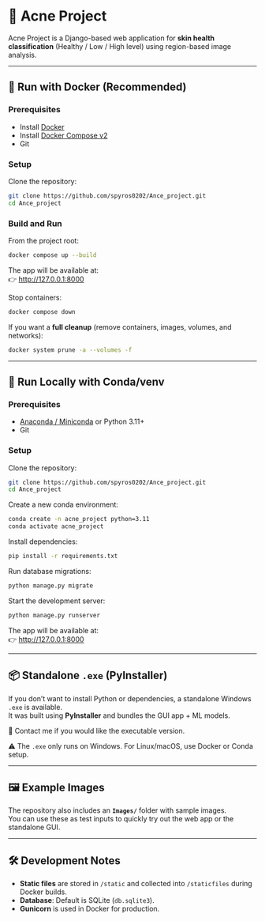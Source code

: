 # 🧪 Acne Project

Acne Project is a Django-based web application for **skin health classification** (Healthy / Low / High level) using region-based image analysis.  

---

## 🚀 Run with Docker (Recommended)

### Prerequisites
- Install [Docker](https://docs.docker.com/get-docker/)  
- Install [Docker Compose v2](https://docs.docker.com/compose/install/)  
- Git

### Setup
Clone the repository:
```bash
git clone https://github.com/spyros0202/Ance_project.git
cd Ance_project
```

### Build and Run
From the project root:

```bash
docker compose up --build
```

The app will be available at:  
👉 http://127.0.0.1:8000

Stop containers:
```bash
docker compose down
```

If you want a **full cleanup** (remove containers, images, volumes, and networks):
```bash
docker system prune -a --volumes -f
```

---

## 🐍 Run Locally with Conda/venv

### Prerequisites
- [Anaconda / Miniconda](https://docs.conda.io/en/latest/miniconda.html) or Python 3.11+
- Git

### Setup
Clone the repository:
```bash
git clone https://github.com/spyros0202/Ance_project.git
cd Ance_project
```

Create a new conda environment:
```bash
conda create -n acne_project python=3.11
conda activate acne_project
```

Install dependencies:
```bash
pip install -r requirements.txt
```

Run database migrations:
```bash
python manage.py migrate
```

Start the development server:
```bash
python manage.py runserver
```

The app will be available at:  
👉 http://127.0.0.1:8000

---

## 📦 Standalone `.exe` (PyInstaller)

If you don’t want to install Python or dependencies, a standalone Windows `.exe` is available.  
It was built using **PyInstaller** and bundles the GUI app + ML models.  

📩 Contact me if you would like the executable version.  

⚠️ The `.exe` only runs on Windows. For Linux/macOS, use Docker or Conda setup.

---

## 🖼 Example Images

The repository also includes an **`Images/`** folder with sample images.  
You can use these as test inputs to quickly try out the web app or the standalone GUI.

---

## 🛠 Development Notes
- **Static files** are stored in `/static` and collected into `/staticfiles` during Docker builds.  
- **Database**: Default is SQLite (`db.sqlite3`).  
- **Gunicorn** is used in Docker for production.  

